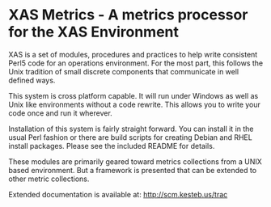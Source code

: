 XAS Metrics - A metrics processor for the XAS Environment
=========================================================

XAS is a set of modules, procedures and practices to help write
consistent Perl5 code for an operations environment. For the most part,
this follows the Unix tradition of small discrete components that
communicate in well defined ways.

This system is cross platform capable. It will run under Windows as well
as Unix like environments without a code rewrite. This allows you to
write your code once and run it wherever.

Installation of this system is fairly straight forward. You can install
it in the usual Perl fashion or there are build scripts for creating
Debian and RHEL install packages. Please see the included README for
details.

These modules are primarily geared toward metrics collections from a UNIX
based environment. But a framework is presented that can be extended
to other metric collections.

Extended documentation is available at: http://scm.kesteb.us/trac

